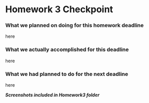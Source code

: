 # Homework 3 Checkpoint

### What we planned on doing for this homework deadline

here

### What we actually accomplished for this deadline

here

### What we had planned to do for the next deadline

here

***Screenshots included in Homework3 folder***
